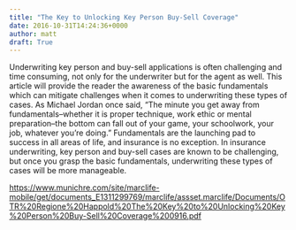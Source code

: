 ```yaml
---
title: "The Key to Unlocking Key Person Buy-Sell Coverage"
date: 2016-10-31T14:24:36+0000
author: matt
draft: True
---
```

Underwriting key person and buy-sell applications is often challenging and time consuming, not only for the underwriter but for the agent as well. This article will provide the reader the awareness of the basic fundamentals which can mitigate challenges when it comes to underwriting these types of cases. As Michael Jordan once said, “The minute you get away from fundamentals–whether it is proper technique, work ethic or mental preparation–the bottom can fall out of your game, your schoolwork, your job, whatever you’re doing.” Fundamentals are the launching pad to success in all areas of life, and insurance is no exception. In insurance underwriting, key person and buy-sell cases are known to be challenging, but once you grasp the basic fundamentals, underwriting these types of cases will be more manageable.

https://www.munichre.com/site/marclife-mobile/get/documents_E1311299769/marclife/assset.marclife/Documents/OTR%20Regione%20Happold%20The%20Key%20to%20Unlocking%20Key%20Person%20Buy-Sell%20Coverage%200916.pdf
